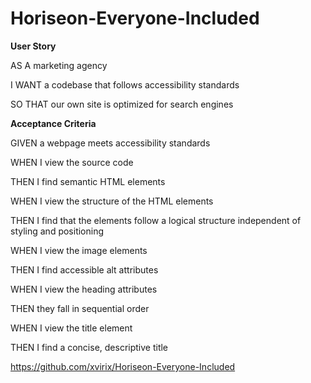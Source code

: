 # Horiseon-Everyone-Included

<b>User Story</b>
<p>AS A marketing agency</p>
<p>I WANT a codebase that follows accessibility standards</p>
<p>SO THAT our own site is optimized for search engines</p>

<b>Acceptance Criteria</b>
<p>GIVEN a webpage meets accessibility standards</p>
<p>WHEN I view the source code</p>
<p>THEN I find semantic HTML elements</p>
<p>WHEN I view the structure of the HTML elements</p>
<p>THEN I find that the elements follow a logical structure independent of styling and positioning</p>
<p>WHEN I view the image elements</p>
<p>THEN I find accessible alt attributes</p>
<p>WHEN I view the heading attributes</p>
<p>THEN they fall in sequential order</p>
<p>WHEN I view the title element</p>
<p>THEN I find a concise, descriptive title</p>


https://github.com/xvirix/Horiseon-Everyone-Included
